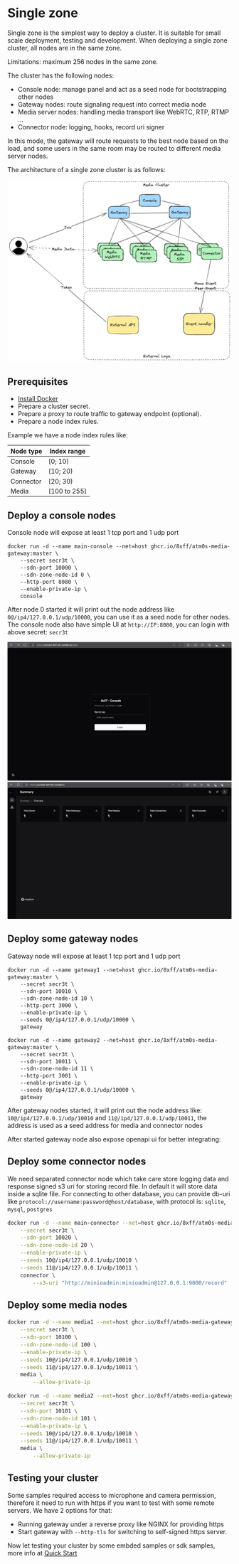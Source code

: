 # Single zone

Single zone is the simplest way to deploy a cluster. It is suitable for small scale deployment, testing and development.
When deploying a single zone cluster, all nodes are in the same zone.

Limitations: maximum 256 nodes in the same zone.

The cluster has the following nodes:

- Console node: manage panel and act as a seed node for bootstrapping other nodes
- Gateway nodes: route signaling request into correct media node
- Media server nodes: handling media transport like WebRTC, RTP, RTMP ...
- Connector node: logging, hooks, record uri signer

In this mode, the gateway will route requests to the best node based on the load, and some users in the same room may be routed to different media server nodes.

The architecture of a single zone cluster is as follows:

![Single zone](../../imgs/single-zone.excalidraw.png)

## Prerequisites

- [Install Docker](https://docs.docker.com/engine/install/)
- Prepare a cluster secret.
- Prepare a proxy to route traffic to gateway endpoint (optional).
- Prepare a node index rules.

Example we have a node index rules like:

| Node type | Index range  |
| --------- | ------------ |
| Console   | [0; 10)      |
| Gateway   | [10; 20)     |
| Connector | [20; 30)     |
| Media     | [100 to 255] |

## Deploy a console nodes

Console node will expose at least 1 tcp port and 1 udp port

```
docker run -d --name main-console --net=host ghcr.io/8xff/atm0s-media-gateway:master \
    --secret secr3t \
    --sdn-port 10000 \
    --sdn-zone-node-id 0 \
    --http-port 8080 \
    --enable-private-ip \
    console
```

After node 0 started it will print out the node address like `0@/ip4/127.0.0.1/udp/10000`, you can use it as a seed node for other nodes.
The console node also have simple UI at `http://IP:8080`, you can login with above secret: `secr3t`

![alt text](console_screen.png)
![alt text](console_screen2.png)

## Deploy some gateway nodes

Gateway node will expose at least 1 tcp port and 1 udp port

```
docker run -d --name gateway1 --net=host ghcr.io/8xff/atm0s-media-gateway:master \
    --secret secr3t \
    --sdn-port 10010 \
    --sdn-zone-node-id 10 \
    --http-port 3000 \
    --enable-private-ip \
    --seeds 0@/ip4/127.0.0.1/udp/10000 \
    gateway
```

```
docker run -d --name gateway2 --net=host ghcr.io/8xff/atm0s-media-gateway:master \
    --secret secr3t \
    --sdn-port 10011 \
    --sdn-zone-node-id 11 \
    --http-port 3001 \
    --enable-private-ip \
    --seeds 0@/ip4/127.0.0.1/udp/10000 \
    gateway
```

After gateway nodes started, it will print out the node address like: `10@/ip4/127.0.0.1/udp/10010` and `11@/ip4/127.0.0.1/udp/10011`, the address is used as a seed address for media and connector nodes

After started gateway node also expose openapi ui for better integrating:

## Deploy some connector nodes

We need separated connector node which take care store logging data and response signed s3 uri for storing record file.
In default it will store data inside a sqlite file. For connecting to other database, you can provide db-uri like `protocol://username:password@host/database`, with protocol is: `sqlite`, `mysql`, `postgres`

```bash
docker run -d --name main-connector --net=host ghcr.io/8xff/atm0s-media-gateway:master \
    --secret secr3t \
    --sdn-port 10020 \
    --sdn-zone-node-id 20 \
    --enable-private-ip \
    --seeds 10@/ip4/127.0.0.1/udp/10010 \
    --seeds 11@/ip4/127.0.0.1/udp/10011 \
    connector \
        --s3-uri "http://minioadmin:minioadmin@127.0.0.1:9000/record"
```

## Deploy some media nodes

```bash
docker run -d --name media1 --net=host ghcr.io/8xff/atm0s-media-gateway:master \
    --secret secr3t \
    --sdn-port 10100 \
    --sdn-zone-node-id 100 \
    --enable-private-ip \
    --seeds 10@/ip4/127.0.0.1/udp/10010 \
    --seeds 11@/ip4/127.0.0.1/udp/10011 \
    media \
        --allow-private-ip
```

```bash
docker run -d --name media2 --net=host ghcr.io/8xff/atm0s-media-gateway:master \
    --secret secr3t \
    --sdn-port 10101 \
    --sdn-zone-node-id 101 \
    --enable-private-ip \
    --seeds 10@/ip4/127.0.0.1/udp/10010 \
    --seeds 11@/ip4/127.0.0.1/udp/10011 \
    media \
        --allow-private-ip
```

## Testing your cluster

Some samples required access to microphone and camera permission, therefore it need to run with https if you want to test with some remote servers. We have 2 options for that:

- Running gateway under a reverse proxy like NGINX for providing https
- Start gateway with `--http-tls` for switching to self-signed https server.

Now let testing your cluster by some embded samples or sdk samples, more info at [Quick Start](../quick-start/README.md)
